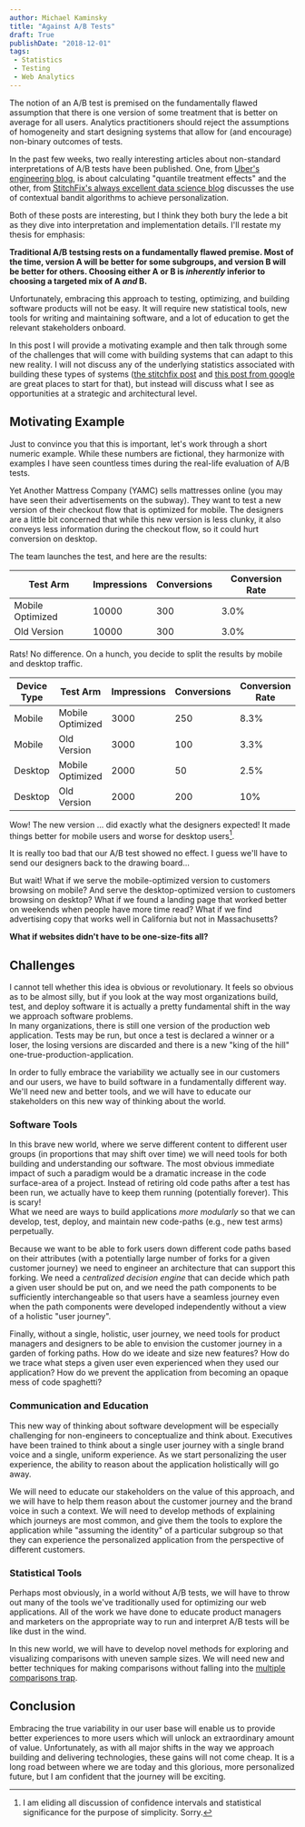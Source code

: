 ```yaml
---
author: Michael Kaminsky
title: "Against A/B Tests"
draft: True
publishDate: "2018-12-01"
tags:
 - Statistics
 - Testing
 - Web Analytics
---
```


The notion of an A/B test is premised on the fundamentally flawed assumption that there is one version of some treatment that is better on average for all users. Analytics practitioners should reject the assumptions of homogeneity and start designing systems that allow for (and encourage) non-binary outcomes of tests.

<!--more-->

In the past few weeks, two really interesting articles about non-standard interpretations of A/B tests have been published. One, from [Uber's engineering blog](https://eng.uber.com/tag/quantile-treatment-effects/), is about calculating "quantile treatment effects" and the other, from [StitchFix's always excellent data science blog](https://multithreaded.stitchfix.com/blog/2018/11/08/bandits/) discusses the use of contextual bandit algorithms to achieve personalization.

Both of these posts are interesting, but I think they both bury the lede a bit as they dive into interpretation and implementation details. I'll restate my thesis for emphasis:

**Traditional A/B testsing rests on a fundamentally flawed premise. Most of the time, version A will be better for some subgroups, and version B will be better for others. Choosing either A or B is _inherently_ inferior to choosing a targeted mix of A _and_ B.**

Unfortunately, embracing this approach to testing, optimizing, and building software products will not be easy. It will require new statistical tools, new tools for writing and maintaining software, and a lot of education to get the relevant stakeholders onboard. 

In this post I will provide a motivating example and then talk through some of
the challenges that will come with building systems that can adapt to this new
reality. I will not discuss any of the underlying statistics associated with
building these types of systems ([the stitchfix post](https://multithreaded.stitchfix.com/blog/2018/11/08/bandits/) and [this post from
google](https://support.google.com/analytics/answer/2846882?hl=en#) are great places to start for that), but instead will discuss what I see as opportunities at a strategic and architectural level.  
## Motivating Example

Just to convince you that this is important, let's work through a short numeric example. While these numbers are fictional, they harmonize with examples I have seen countless times during the real-life evaluation of A/B tests.

Yet Another Mattress Company (YAMC) sells mattresses online (you may have seen their advertisements on the subway). They want to test a new version of their checkout flow that is optimized for mobile. The designers are a little bit concerned that while this new version is less clunky, it also conveys less information during the checkout flow, so it could hurt conversion on desktop.

The team launches the test, and here are the results:

| Test Arm         | Impressions | Conversions | Conversion Rate |
|------------------|-------------|-------------|-----------------|
| Mobile Optimized | 10000       | 300         | 3.0%            |
| Old Version      | 10000       | 300         | 3.0%            |

Rats! No difference. On a hunch, you decide to split the results by mobile and desktop traffic.

| Device Type | Test Arm         | Impressions | Conversions | Conversion Rate |
|-------------|------------------|-------------|-------------|-----------------|
| Mobile      | Mobile Optimized | 3000        | 250         | 8.3%            |
| Mobile      | Old Version      | 3000        | 100         | 3.3%            |
| Desktop     | Mobile Optimized | 2000        | 50          | 2.5%            |
| Desktop     | Old Version      | 2000        | 200         | 10%             |

Wow! The new version ... did exactly what the designers expected! It made things better for mobile users and worse for desktop users[^1].

It is really too bad that our A/B test showed no effect. I guess we'll have to send our designers back to the drawing board...

But wait! What if we serve the mobile-optimized version to customers browsing on mobile? And serve the desktop-optimized version to customers browsing on desktop? What if we found a landing page that worked better on weekends when people have more time read? What if we find advertising copy that works well in California but not in Massachusetts? 

**What if websites didn't have to be one-size-fits all?**

## Challenges

I cannot tell whether this idea is obvious or revolutionary. It feels so obvious as to be almost silly, but if you look at the way most organizations build, test, and deploy software it is actually a pretty fundamental shift in the way we approach software problems.  
In many organizations, there is still one version of the production web application. Tests may be run, but once a test is declared a winner or a loser, the losing versions are discarded and there is a new "king of the hill" one-true-production-application.

In order to fully embrace the variability we actually see in our customers and our users, we have to build software in a fundamentally different way. We'll need new and better tools, and we will have to educate our stakeholders on this new way of thinking about the world.

### Software Tools

In this brave new world, where we serve different content to different user groups (in proportions that may shift over time) we will need tools for both building and understanding our software. 
The most obvious immediate impact of such a paradigm would be a dramatic increase in the code surface-area of a project. Instead of retiring old code paths after a test has been run, we actually have to keep them running (potentially forever). This is scary!  
What we need are ways to build applications _more modularly_ so that we can develop, test, deploy, and maintain new code-paths (e.g., new test arms) perpetually.

Because we want to be able to fork users down different code paths based on their attributes (with a potentially large number of forks for a given customer journey) we need to engineer an architecture that can support this forking. We need a _centralized decision engine_ that can decide which path a given user should be put on, and we need the path components to be sufficiently interchangeable so that users have a seamless journey even when the path components were developed independently without a view of a holistic "user journey".

Finally, without a single, holistic, user journey, we need tools for product managers and designers to be able to envision the customer journey in a garden of forking paths. How do we ideate and size new features? How do we trace what steps a given user even experienced when they used our application? How do we prevent the application from becoming an opaque mess of code spaghetti?

### Communication and Education

This new way of thinking about software development will be especially challenging for non-engineers to conceptualize and think about. Executives have been trained to think about a single user journey with a single brand voice and a single, uniform experience. As we start personalizing the user experience, the ability to reason about the application holistically will go away.

We will need to educate our stakeholders on the value of this approach, and we will have to help them reason about the customer journey and the brand voice in such a context. We will need to develop methods of explaining which journeys are most common, and give them the tools to explore the application while "assuming the identity" of a particular subgroup so that they can experience the personalized application from the perspective of different customers.

### Statistical Tools

Perhaps most obviously, in a world without A/B tests, we will have to throw out many of the tools we've traditionally used for optimizing our web applications. All of the work we have done to educate product managers and marketers on the appropriate way to run and interpret A/B tests will be like dust in the wind.

In this new world, we will have to develop novel methods for exploring and visualizing comparisons with uneven sample sizes. We will need new and better techniques for making comparisons without falling into the [multiple comparisons trap](https://en.wikipedia.org/wiki/Multiple_comparisons_problem).

## Conclusion

Embracing the true variability in our user base will enable us to provide better experiences to more users which will unlock an extraordinary amount of value. Unfortunately, as with all major shifts in the way we approach building and delivering technologies, these gains will not come cheap. It is a long road between where we are today and this glorious, more personalized future, but I am confident that the journey will be exciting.


[^1]: I am eliding all discussion of confidence intervals and statistical significance for the purpose of simplicity. Sorry.
